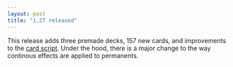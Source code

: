 ```yaml
---
layout: post
title: "1.27 released"
---
```



This release adds three premade decks, 157 new cards, and improvements to the
[card script](https://code.google.com/p/magarena/wiki/ImplementingCards). Under
the hood, there is a major change to the way continous effects are applied to
permanents.  


